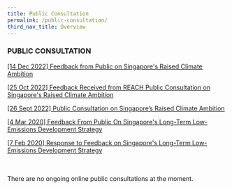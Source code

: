 ```yaml
---
title: Public Consultation
permalink: /public-consultation/
third_nav_title: Overview
---
```

### PUBLIC CONSULTATION

[[14 Dec 2022] Feedback from Public on Singapore's Raised Climate Ambition](/public-consultation/14-dec-2022-feedback-from-public-on-sg-raised-climate-ambition/)

[[25 Oct 2022] Feedback Received from REACH Public Consultation on Singapore's Raised Climate Ambition](/public-consultation/25-oct-2022-feedback-reach-public-consultations-sg-climate-ambition/)

[[26 Sept 2022] Public Consultation on Singapore’s Raised Climate Ambition](/public-consultation/public-consultation-on-raised-climate-ambition/)

[[4 Mar 2020] Feedback From Public On Singapore's Long-Term Low-Emissions Development Strategy](/public-consultation/feedback-from-public-on-singapores-long-term-low-emissions-development-strategy)

[[7 Feb 2020] Response to Feedback on Singapore's Long-Term Low-Emissions Development Strategy](/public-consultation/response-to-feedback-on-singapore's-long-term-low-emissions-development-strategy/)
<br><br><br>

There are no ongoing online public consultations at the moment.
